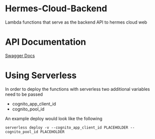 # Hermes-Cloud-Backend
Lambda functions that serve as the backend API to hermes cloud web

# API Documentation
[Swagger Docs](https://app.swaggerhub.com/apis/PBJ/hermes-cloud-backend/0.0.1#/)

# Using Serverless
In order to deploy the functions with serverless two additional variables need to be passed
- cognito_app_client_id
- cognito_pool_id

An example deploy would look like the following
```
serverless deploy -v --cognito_app_client_id PLACEHOLDER --cognito_pool_id PLACEHOLDER
```
